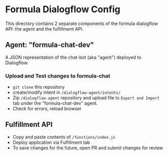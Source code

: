 # Formula Dialogflow Config
This directory contains 2 separate components of the formula dialogflow API: the agent and the fulfillment API.

## Agent: "formula-chat-dev"
A JSON representation of the chat-bot (aka "agent") deployed to Dialogflow.

### Upload and Test changes to formula-chat
- `git clone` this repository
- create/modify intent in `/dialogflow-agent/intents/`
- Zip `/dialogflow-agent` repository and upload file to `Export and Import` tab under the "formula-chat-dev" agent.
- Check for errors, reload browser

## Fulfillment API
- Copy and paste contents of `/functions/index.js`
- Deploy application via Fulfillment tab
- To save changes for the future, open PR and submit changes for review
